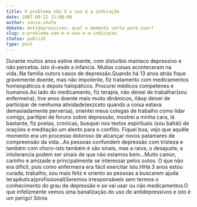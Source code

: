 ```yaml
---
title: O problema não é o uso é a indicação
date: 2007-09-22 21:00:00
author: sonia.shafa
debate: Antidepressivos: qual o momento certo para usar?
slug: o-problema-nao-e-o-uso-e-a-indicacao
status: publish 
type: post
---
```


Durante muitos anos estive doente, com disturbio maniaco depressivo e não percebia..Isto d~esde a infancia. Muitas coisas aconteceram na vida..Na família outors casos de depressão.Quando há 13 anos atrás fique gravemente doente, mas não impotente, fiz tratamento com medicamentos homeopáticos e depois halopáticos. Procurei médicos competenes e humanos.Ao lado do medicamento, fiz terapia, não deixei de trabalhar(sou enfermeira), tive anos doente mais muito dinâmicos, ñãop deixei de participar de nenhuma atividade(exzceto quando a coisa estava demasiadamente perversa), orientei meus colegas de trabalho como lidar comigo, paritipei de foruns sobre depressão, mostrei a minha cara, lá bastante, fiz poeias, cronicas, busquei nos textos espirituais (sou bahái) de orações e meditação um alento para o conflito. Fiquei boa, vejo que aquêle momento era um processo doloroso de alcançar novos patamares de compreensão da vida...As pessoas confundem depressão com tristeza e também com choro-isto também é são sinais, mas a raiva, o desajuste, a intolerancia podem ser sinais de que não estamos bem...Muito camor, carinho e amizade e principalmente se interessar pelos outos. O que não era dificil, pois como enfermeira era fácil exercitar isto.HHá 3 anos estou curada, trabalho, sou mais feliz e oriento as pessoas a buscarem ajuda terapêutica)profissional)Seremos irresponsáveis sem termos o conhecimento do grau de depressão e se vai usar ou não medicamentos.O que infelizmente vemos úma banalização do uso de antidepressivos e isto é um perigo! Sônia
